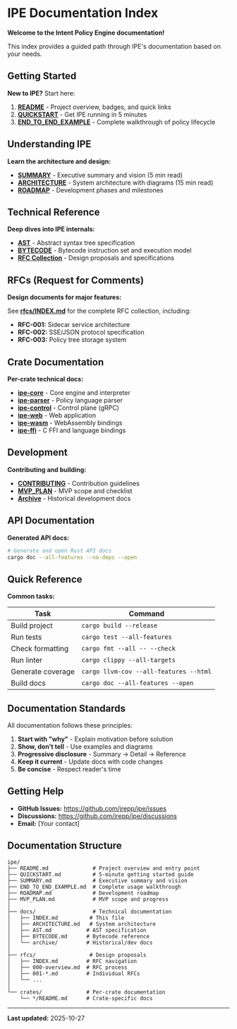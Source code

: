 # IPE Documentation Index

**Welcome to the Intent Policy Engine documentation!**

This index provides a guided path through IPE's documentation based on your needs.

## Getting Started

**New to IPE?** Start here:

1. **[README](../README.md)** - Project overview, badges, and quick links
2. **[QUICKSTART](../QUICKSTART.md)** - Get IPE running in 5 minutes
3. **[END_TO_END_EXAMPLE](../END_TO_END_EXAMPLE.md)** - Complete walkthrough of policy lifecycle

## Understanding IPE

**Learn the architecture and design:**

- **[SUMMARY](../SUMMARY.md)** - Executive summary and vision (5 min read)
- **[ARCHITECTURE](ARCHITECTURE.md)** - System architecture with diagrams (15 min read)
- **[ROADMAP](../ROADMAP.md)** - Development phases and milestones

## Technical Reference

**Deep dives into IPE internals:**

- **[AST](AST.md)** - Abstract syntax tree specification
- **[BYTECODE](BYTECODE.md)** - Bytecode instruction set and execution model
- **[RFC Collection](../rfcs/INDEX.md)** - Design proposals and specifications

## RFCs (Request for Comments)

**Design documents for major features:**

See **[rfcs/INDEX.md](../rfcs/INDEX.md)** for the complete RFC collection, including:

- **RFC-001:** Sidecar service architecture
- **RFC-002:** SSE/JSON protocol specification
- **RFC-003:** Policy tree storage system

## Crate Documentation

**Per-crate technical docs:**

- **[ipe-core](../crates/ipe-core/)** - Core engine and interpreter
- **[ipe-parser](../crates/ipe-parser/README.md)** - Policy language parser
- **[ipe-control](../crates/ipe-control/)** - Control plane (gRPC)
- **[ipe-web](../crates/ipe-web/)** - Web application
- **[ipe-wasm](../crates/ipe-wasm/)** - WebAssembly bindings
- **[ipe-ffi](../crates/ipe-ffi/)** - C FFI and language bindings

## Development

**Contributing and building:**

- **[CONTRIBUTING](../CONTRIBUTING.md)** - Contribution guidelines
- **[MVP_PLAN](../MVP_PLAN.md)** - MVP scope and checklist
- **[Archive](archive/)** - Historical development docs

## API Documentation

**Generated API docs:**

```bash
# Generate and open Rust API docs
cargo doc --all-features --no-deps --open
```

## Quick Reference

**Common tasks:**

| Task | Command |
|------|---------|
| Build project | `cargo build --release` |
| Run tests | `cargo test --all-features` |
| Check formatting | `cargo fmt --all -- --check` |
| Run linter | `cargo clippy --all-targets` |
| Generate coverage | `cargo llvm-cov --all-features --html` |
| Build docs | `cargo doc --all-features --open` |

## Documentation Standards

All documentation follows these principles:

1. **Start with "why"** - Explain motivation before solution
2. **Show, don't tell** - Use examples and diagrams
3. **Progressive disclosure** - Summary → Detail → Reference
4. **Keep it current** - Update docs with code changes
5. **Be concise** - Respect reader's time

## Getting Help

- **GitHub Issues:** https://github.com/jrepp/ipe/issues
- **Discussions:** https://github.com/jrepp/ipe/discussions
- **Email:** [Your contact]

## Documentation Structure

```
ipe/
├── README.md              # Project overview and entry point
├── QUICKSTART.md          # 5-minute getting started guide
├── SUMMARY.md             # Executive summary and vision
├── END_TO_END_EXAMPLE.md  # Complete usage walkthrough
├── ROADMAP.md             # Development roadmap
├── MVP_PLAN.md            # MVP scope and progress
│
├── docs/                  # Technical documentation
│   ├── INDEX.md          # This file
│   ├── ARCHITECTURE.md   # System architecture
│   ├── AST.md           # AST specification
│   ├── BYTECODE.md      # Bytecode reference
│   └── archive/         # Historical/dev docs
│
├── rfcs/                 # Design proposals
│   ├── INDEX.md         # RFC navigation
│   ├── 000-overview.md  # RFC process
│   ├── 001-*.md         # Individual RFCs
│   └── ...
│
└── crates/              # Per-crate documentation
    └── */README.md      # Crate-specific docs
```

---

**Last updated:** 2025-10-27
